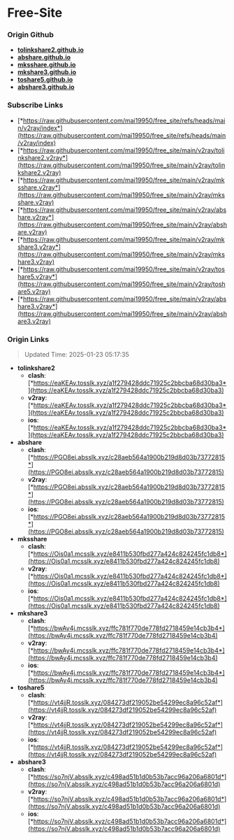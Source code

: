 # Free-Site

### Origin Github

- [**tolinkshare2.github.io**](https://github.com/tolinkshare2/tolinkshare2.github.io)
- [**abshare.github.io**](https://github.com/abshare/abshare.github.io)
- [**mksshare.github.io**](https://github.com/mksshare/mksshare.github.io)
- [**mkshare3.github.io**](https://github.com/mkshare3/mkshare3.github.io)
- [**toshare5.github.io**](https://github.com/toshare5/toshare5.github.io)
- [**abshare3.github.io**](https://github.com/abshare3/abshare3.github.io)

### Subscribe Links

- [*https://raw.githubusercontent.com/mai19950/free_site/refs/heads/main/v2ray/index*](https://raw.githubusercontent.com/mai19950/free_site/refs/heads/main/v2ray/index)
- [*https://raw.githubusercontent.com/mai19950/free_site/main/v2ray/tolinkshare2.v2ray*](https://raw.githubusercontent.com/mai19950/free_site/main/v2ray/tolinkshare2.v2ray)
- [*https://raw.githubusercontent.com/mai19950/free_site/main/v2ray/mksshare.v2ray*](https://raw.githubusercontent.com/mai19950/free_site/main/v2ray/mksshare.v2ray)
- [*https://raw.githubusercontent.com/mai19950/free_site/main/v2ray/abshare.v2ray*](https://raw.githubusercontent.com/mai19950/free_site/main/v2ray/abshare.v2ray)
- [*https://raw.githubusercontent.com/mai19950/free_site/main/v2ray/mkshare3.v2ray*](https://raw.githubusercontent.com/mai19950/free_site/main/v2ray/mkshare3.v2ray)
- [*https://raw.githubusercontent.com/mai19950/free_site/main/v2ray/toshare5.v2ray*](https://raw.githubusercontent.com/mai19950/free_site/main/v2ray/toshare5.v2ray)
- [*https://raw.githubusercontent.com/mai19950/free_site/main/v2ray/abshare3.v2ray*](https://raw.githubusercontent.com/mai19950/free_site/main/v2ray/abshare3.v2ray)

### Origin Links

> Updated Time: 2025-01-23 05:17:35

- **tolinkshare2**
  - **clash**: [*https://eaKEAv.tosslk.xyz/a1f279428ddc71925c2bbcba68d30ba3*](https://eaKEAv.tosslk.xyz/a1f279428ddc71925c2bbcba68d30ba3)
  - **v2ray**: [*https://eaKEAv.tosslk.xyz/a1f279428ddc71925c2bbcba68d30ba3*](https://eaKEAv.tosslk.xyz/a1f279428ddc71925c2bbcba68d30ba3)
  - **ios**: [*https://eaKEAv.tosslk.xyz/a1f279428ddc71925c2bbcba68d30ba3*](https://eaKEAv.tosslk.xyz/a1f279428ddc71925c2bbcba68d30ba3)
- **abshare**
  - **clash**: [*https://PGO8ei.absslk.xyz/c28aeb564a1900b219d8d03b73772815*](https://PGO8ei.absslk.xyz/c28aeb564a1900b219d8d03b73772815)
  - **v2ray**: [*https://PGO8ei.absslk.xyz/c28aeb564a1900b219d8d03b73772815*](https://PGO8ei.absslk.xyz/c28aeb564a1900b219d8d03b73772815)
  - **ios**: [*https://PGO8ei.absslk.xyz/c28aeb564a1900b219d8d03b73772815*](https://PGO8ei.absslk.xyz/c28aeb564a1900b219d8d03b73772815)
- **mksshare**
  - **clash**: [*https://Ois0a1.mcsslk.xyz/e8411b530fbd277a424c824245fc1db8*](https://Ois0a1.mcsslk.xyz/e8411b530fbd277a424c824245fc1db8)
  - **v2ray**: [*https://Ois0a1.mcsslk.xyz/e8411b530fbd277a424c824245fc1db8*](https://Ois0a1.mcsslk.xyz/e8411b530fbd277a424c824245fc1db8)
  - **ios**: [*https://Ois0a1.mcsslk.xyz/e8411b530fbd277a424c824245fc1db8*](https://Ois0a1.mcsslk.xyz/e8411b530fbd277a424c824245fc1db8)
- **mkshare3**
  - **clash**: [*https://bwAy4j.mcsslk.xyz/ffc781f770de778fd2718459e14cb3b4*](https://bwAy4j.mcsslk.xyz/ffc781f770de778fd2718459e14cb3b4)
  - **v2ray**: [*https://bwAy4j.mcsslk.xyz/ffc781f770de778fd2718459e14cb3b4*](https://bwAy4j.mcsslk.xyz/ffc781f770de778fd2718459e14cb3b4)
  - **ios**: [*https://bwAy4j.mcsslk.xyz/ffc781f770de778fd2718459e14cb3b4*](https://bwAy4j.mcsslk.xyz/ffc781f770de778fd2718459e14cb3b4)
- **toshare5**
  - **clash**: [*https://vt4jjR.tosslk.xyz/084273df219052be54299ec8a96c52af*](https://vt4jjR.tosslk.xyz/084273df219052be54299ec8a96c52af)
  - **v2ray**: [*https://vt4jjR.tosslk.xyz/084273df219052be54299ec8a96c52af*](https://vt4jjR.tosslk.xyz/084273df219052be54299ec8a96c52af)
  - **ios**: [*https://vt4jjR.tosslk.xyz/084273df219052be54299ec8a96c52af*](https://vt4jjR.tosslk.xyz/084273df219052be54299ec8a96c52af)
- **abshare3**
  - **clash**: [*https://so7njV.absslk.xyz/c498ad51b1d0b53b7acc96a206a6801d*](https://so7njV.absslk.xyz/c498ad51b1d0b53b7acc96a206a6801d)
  - **v2ray**: [*https://so7njV.absslk.xyz/c498ad51b1d0b53b7acc96a206a6801d*](https://so7njV.absslk.xyz/c498ad51b1d0b53b7acc96a206a6801d)
  - **ios**: [*https://so7njV.absslk.xyz/c498ad51b1d0b53b7acc96a206a6801d*](https://so7njV.absslk.xyz/c498ad51b1d0b53b7acc96a206a6801d)
